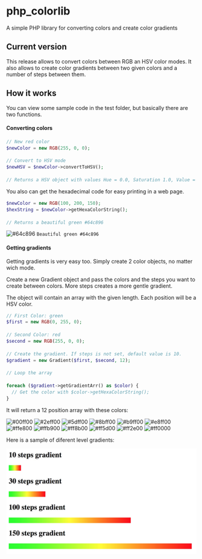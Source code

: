 # php_colorlib
A simple PHP library for converting colors and create color gradients

## Current version

This release allows to convert colors between RGB an HSV color modes. It also allows to create color gradients between two given colors and a number of steps between them.

## How it works

You can view some sample code in the test folder, but basically there are two functions.

#### Converting colors

```php
// New red color
$newColor = new RGB(255, 0, 0);

// Convert to HSV mode
$newHSV = $newColor->convertToHSV();

// Returns a HSV object with values Hue = 0.0, Saturation 1.0, Value = 1.0
```
You also can get the hexadecimal code for easy printing in a web page.

```php
$newColor = new RGB(100, 200, 150);
$hexString = $newColor->getHexaColorString();

// Returns a beautiful green #64c896
```
![#64c896](https://placehold.it/15/64c896/000000?text=+) `Beautiful green #64c896`

#### Getting gradients

Getting gradients is very easy too. Simply create 2 color objects, no matter wich mode.

Create a new Gradient object and pass the colors and the steps you want to create between colors. More steps creates a more gentle gradient.

The object will contain an array with the given length. Each position will be a HSV color.

```php
// First Color: green
$first = new RGB(0, 255, 0);

// Second Color: red
$second = new RGB(255, 0, 0);

// Create the gradient. If steps is not set, default value is 10.
$gradient = new Gradient($first, $second, 12);

// Loop the array

foreach ($gradient->getGradientArr() as $color) {
  // Get the color with $color->getHexaColorString();
}
```

It will return a 12 position array with these colors:

![#00ff00](https://placehold.it/15/00ff00/000000?text=+)
![#2eff00](https://placehold.it/15/2eff00/000000?text=+)
![#5dff00](https://placehold.it/15/5dff00/000000?text=+)
![#8bff00](https://placehold.it/15/8bff00/000000?text=+)
![#b9ff00](https://placehold.it/15/b9ff00/000000?text=+)
![#e8ff00](https://placehold.it/15/e8ff00/000000?text=+)
![#ffe800](https://placehold.it/15/ffe800/000000?text=+)
![#ffb900](https://placehold.it/15/ffb900/000000?text=+)
![#ff8b00](https://placehold.it/15/ff8b00/000000?text=+)
![#ff5d00](https://placehold.it/15/ff5d00/000000?text=+)
![#ff2e00](https://placehold.it/15/ff2e00/000000?text=+)
![#ff0000](https://placehold.it/15/ff0000/000000?text=+)

Here is a sample of diferent level gradients:

![alt text](https://github.com/carlosdomingom/php_colorlib/blob/master/assets/img/gradient_samples.jpeg "Gradient Samples")
